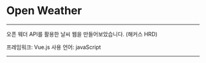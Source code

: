 <H1>Open Weather</H1>

<hr>

오픈 웨더 API를 활용한 날씨 웹을 만들어보았습니다. (해커스 HRD)

프레임워크: Vue.js
사용 언어: javaScript

<hr>





